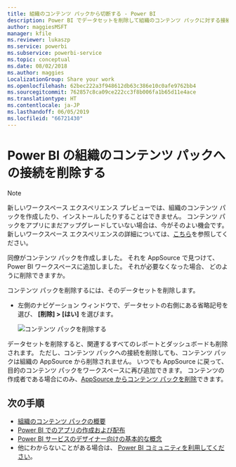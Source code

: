 ```yaml
---
title: 組織のコンテンツ パックから切断する - Power BI
description: Power BI でデータセットを削除して組織のコンテンツ パックに対する接続を削除する方法について説明します。
author: maggiesMSFT
manager: kfile
ms.reviewer: lukaszp
ms.service: powerbi
ms.subservice: powerbi-service
ms.topic: conceptual
ms.date: 08/02/2018
ms.author: maggies
LocalizationGroup: Share your work
ms.openlocfilehash: 62bec222a3f948612db63c386e10c0afe9762bb4
ms.sourcegitcommit: 762857c8ca09ce222cc3f8b006fa1b65d11e4ace
ms.translationtype: HT
ms.contentlocale: ja-JP
ms.lasthandoff: 06/05/2019
ms.locfileid: "66721430"
---
```

# <a name="remove-your-connection-to-a-power-bi-organizational-content-pack"></a>Power BI の組織のコンテンツ パックへの接続を削除する

> [!NOTE]
> 新しいワークスペース エクスペリエンス プレビューでは、組織のコンテンツ パックを作成したり、インストールしたりすることはできません。 コンテンツ パックをアプリにまだアップグレードしていない場合は、今がそのよい機会です。 新しいワークスペース エクスペリエンスの詳細については、[こちら](service-create-the-new-workspaces.md)を参照してください。
> 

同僚がコンテンツ パックを作成しました。 それを AppSource で見つけて、Power BI ワークスペースに追加しました。 それが必要なくなった場合、  どのように削除できますか。

コンテンツ パックを削除するには、そのデータセットを削除します。  

* 左側のナビゲーション ウィンドウで、データセットの右側にある省略記号を選び、 **[削除] \> [はい]** を選びます。  
  
  ![コンテンツ パックを削除する](media/service-organizational-content-pack-disconnect/power-bi-remove-organizational-content-pack-dataset.png)

データセットを削除すると、関連するすべてのレポートとダッシュボードも削除されます。 ただし、コンテンツ パックへの接続を削除しても、コンテンツ パックは組織の AppSource から削除されません。  いつでも AppSource に戻って、目的のコンテンツ パックをワークスペースに再び追加できます。 コンテンツの作成者である場合にのみ、[AppSource からコンテンツ パックを削除](service-organizational-content-pack-manage-update-delete.md)できます。

## <a name="next-steps"></a>次の手順
* [組織のコンテンツ パックの概要](service-organizational-content-pack-introduction.md) 
* [Power BI でのアプリの作成および配布](service-create-distribute-apps.md) 
* [Power BI サービスのデザイナー向けの基本的な概念](service-basic-concepts.md)  
* 他にわからないことがある場合は、 [Power BI コミュニティを利用してください](http://community.powerbi.com/)。

